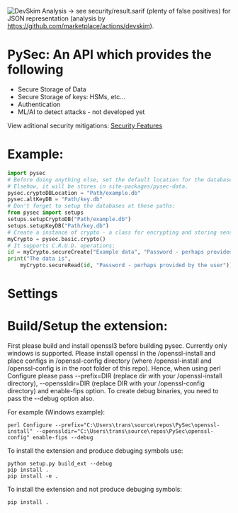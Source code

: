 ![DevSkim Analysis](https://github.com/mbs9org/PySec/actions/workflows/CodeReview.yml/badge.svg) -> see security/result.sarif (plenty of false positives) for JSON representation (analysis by https://github.com/marketplace/actions/devskim). 

# PySec: An API which provides the following
- Secure Storage of Data
- Secure Storage of keys: HSMs, etc...
- Authentication
- ML/AI to detect attacks - not developed yet 

View aditional security mitigations: [Security Features](security/sec_feature_plan.md)

# Example: 
```python
import pysec
# Before doing anything else, set the default location for the databases to be used. 
# Elsehow, it will be stores in site-packages/pysec-data.
pysec.cryptoDBLocation = "Path/example.db"
pysec.altKeyDB = "Path/key.db"
# Don't forget to setup the databases at these paths:
from pysec import setups
setups.setupCryptoDB("Path/example.db")
setups.setupKeyDB("Path/key.db")
# Create a instance of crypto - a class for encrypting and storing sensitive data.
myCrypto = pysec.basic.crypto()
# It supports C.R.U.D. operations:
id = myCrypto.secureCreate("Example data", "Password - perhaps provided by the user") #id is an intiger
print("The data is",
    myCrypto.secureRead(id, "Password - perhaps provided by the user"))
```

# Settings 

# Build/Setup the extension: 
First please build and install openssl3 before building pysec. Currently only windows is supported. Please install openssl in the /openssl-install and place configs in /openssl-config directory (where /openssl-install and /openssl-config is in the root folder of this repo). Hence, when using perl Configure please pass --prefix=DIR (replace dir with your /openssl-install directory), --openssldir=DIR (replace DIR with your /openssl-config directory) and enable-fips option. 
To create debug binaries, you need to pass the --debug option also. 

For example (Windows example): 
```shell 
perl Configure --prefix="C:\Users\trans\source\repos\PySec\openssl-install" --openssldir="C:\Users\trans\source\repos\PySec\openssl-config" enable-fips --debug
```

To install the extension and produce debuging symbols use: 
```shell
python setup.py build_ext --debug
pip install .
pip install -e .
```

To install the extension and not produce debuging symbols:
```shell
pip install . 
```